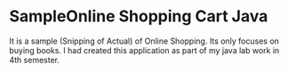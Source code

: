 # SampleOnline Shopping Cart Java
It is a sample (Snipping of Actual) of Online Shopping. Its only focuses on buying books. I had created this application as part of my java lab work in 4th semester. 
